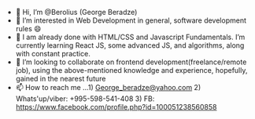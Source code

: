 - 👋 Hi, I’m @Berolius (George Beradze)
- 👀 I’m interested in Web Development in general, software development rules 😄
- 🌱 I am already done with HTML/CSS and Javascript Fundamentals. I’m currently learning React JS, some advanced JS, and algorithms, along with constant practice.
- 💞️ I’m looking to collaborate on frontend development(freelance/remote job), using the above-mentioned knowledge and experience, hopefully, gained in the nearest future 
- 📫 How to reach me ...1) George_beradze@yahoo.com   2) Whats'up/viber: +995-598-541-408 3) FB: https://www.facebook.com/profile.php?id=100051238560858

<!---
BBerolius/Berolius is a ✨ special ✨ repository because its `README.md` (this file) appears on your GitHub profile.
You can click the Preview link to take a look at your changes.
--->
